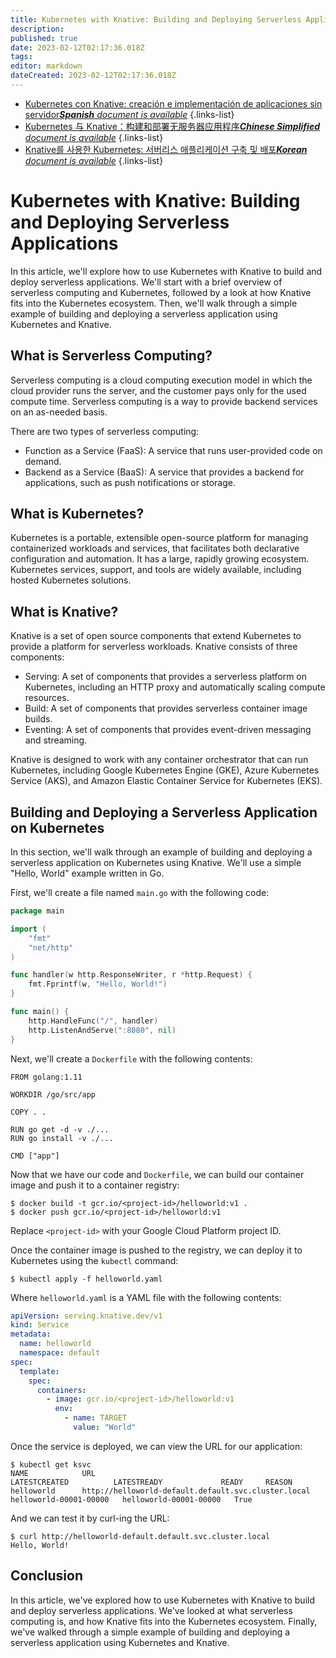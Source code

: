 ```yaml
---
title: Kubernetes with Knative: Building and Deploying Serverless Applications
description: 
published: true
date: 2023-02-12T02:17:36.018Z
tags: 
editor: markdown
dateCreated: 2023-02-12T02:17:36.018Z
---
```


- [Kubernetes con Knative: creación e implementación de aplicaciones sin servidor***Spanish** document is available*](/es/Knowledge-base/Kubernetes/kubernetes-with-knative-building-and-deploying-serverless-applications)
{.links-list}
- [Kubernetes 与 Knative：构建和部署无服务器应用程序***Chinese Simplified** document is available*](/zh/Knowledge-base/Kubernetes/kubernetes-with-knative-building-and-deploying-serverless-applications)
{.links-list}
- [Knative를 사용한 Kubernetes: 서버리스 애플리케이션 구축 및 배포***Korean** document is available*](/ko/Knowledge-base/Kubernetes/kubernetes-with-knative-building-and-deploying-serverless-applications)
{.links-list}


# Kubernetes with Knative: Building and Deploying Serverless Applications

In this article, we'll explore how to use Kubernetes with Knative to build and deploy serverless applications. We'll start with a brief overview of serverless computing and Kubernetes, followed by a look at how Knative fits into the Kubernetes ecosystem. Then, we'll walk through a simple example of building and deploying a serverless application using Kubernetes and Knative.

## What is Serverless Computing?

Serverless computing is a cloud computing execution model in which the cloud provider runs the server, and the customer pays only for the used compute time. Serverless computing is a way to provide backend services on an as-needed basis.

There are two types of serverless computing:

- Function as a Service (FaaS): A service that runs user-provided code on demand.
- Backend as a Service (BaaS): A service that provides a backend for applications, such as push notifications or storage.

## What is Kubernetes?

Kubernetes is a portable, extensible open-source platform for managing containerized workloads and services, that facilitates both declarative configuration and automation. It has a large, rapidly growing ecosystem. Kubernetes services, support, and tools are widely available, including hosted Kubernetes solutions.

## What is Knative?

Knative is a set of open source components that extend Kubernetes to provide a platform for serverless workloads. Knative consists of three components:

- Serving: A set of components that provides a serverless platform on Kubernetes, including an HTTP proxy and automatically scaling compute resources.
- Build: A set of components that provides serverless container image builds.
- Eventing: A set of components that provides event-driven messaging and streaming.

Knative is designed to work with any container orchestrator that can run Kubernetes, including Google Kubernetes Engine (GKE), Azure Kubernetes Service (AKS), and Amazon Elastic Container Service for Kubernetes (EKS).

## Building and Deploying a Serverless Application on Kubernetes

In this section, we'll walk through an example of building and deploying a serverless application on Kubernetes using Knative. We'll use a simple "Hello, World" example written in Go.

First, we'll create a file named `main.go` with the following code:

```go
package main

import (
    "fmt"
    "net/http"
)

func handler(w http.ResponseWriter, r *http.Request) {
    fmt.Fprintf(w, "Hello, World!")
}

func main() {
    http.HandleFunc("/", handler)
    http.ListenAndServe(":8080", nil)
}
```

Next, we'll create a `Dockerfile` with the following contents:

```
FROM golang:1.11

WORKDIR /go/src/app

COPY . .

RUN go get -d -v ./...
RUN go install -v ./...

CMD ["app"]
```

Now that we have our code and `Dockerfile`, we can build our container image and push it to a container registry:

```
$ docker build -t gcr.io/<project-id>/helloworld:v1 .
$ docker push gcr.io/<project-id>/helloworld:v1
```

Replace `<project-id>` with your Google Cloud Platform project ID.

Once the container image is pushed to the registry, we can deploy it to Kubernetes using the `kubectl` command:

```
$ kubectl apply -f helloworld.yaml
```

Where `helloworld.yaml` is a YAML file with the following contents:

```yaml
apiVersion: serving.knative.dev/v1
kind: Service
metadata:
  name: helloworld
  namespace: default
spec:
  template:
    spec:
      containers:
        - image: gcr.io/<project-id>/helloworld:v1
          env:
            - name: TARGET
              value: "World"
```

Once the service is deployed, we can view the URL for our application:

```
$ kubectl get ksvc
NAME            URL                                                 LATESTCREATED          LATESTREADY             READY     REASON
helloworld      http://helloworld-default.default.svc.cluster.local   helloworld-00001-00000   helloworld-00001-00000   True
```

And we can test it by curl-ing the URL:

```
$ curl http://helloworld-default.default.svc.cluster.local
Hello, World!
```

## Conclusion

In this article, we've explored how to use Kubernetes with Knative to build and deploy serverless applications. We've looked at what serverless computing is, and how Knative fits into the Kubernetes ecosystem. Finally, we've walked through a simple example of building and deploying a serverless application using Kubernetes and Knative.
